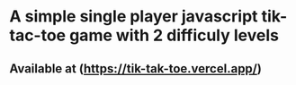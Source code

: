 # A simple single player javascript tik-tac-toe game with 2 difficuly levels 

## Available at (https://tik-tak-toe.vercel.app/)
